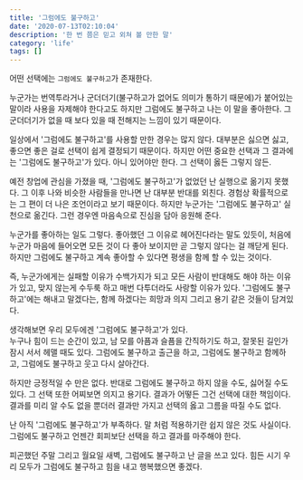 ```yaml
---
title: '그럼에도 불구하고'
date: '2020-07-13T02:10:04'
description: '한 번 쯤은 믿고 외쳐 볼 만한 말'
category: 'life'
tags: []
---
```


어떤 선택에는 `그럼에도 불구하고`가 존재한다.

누군가는 번역투라거나 군더더기(불구하고가 없어도 의미가 통하기 때문에)가 붙어있는 말이라 사용을 자제해야 한다고도 하지만 그럼에도 불구하고 나는 이 말을 좋아한다. 그 군더더기가 없을 때 보다 있을 때 전해지는 느낌이 있기 때문이다.

일상에서 '그럼에도 불구하고'를 사용할 만한 경우는 많지 않다. 대부분은 싫으면 싫고, 좋으면 좋은 걸로 선택이 쉽게 결정되기 때문이다. 하지만 어떤 중요한 선택과 그 결과에는 '그럼에도 불구하고'가 있다. 아니 있어야만 한다. 그 선택이 옳든 그렇지 않든.

예전 창업에 관심을 가졌을 때, '그럼에도 불구하고'가 없었던 난 실행으로 옮기지 못했다. 그 이후 나와 비슷한 사람들을 만나면 난 대부분 반대를 외친다. 경험상 확률적으로는 그 편이 더 나은 조언이라고 보기 때문이다. 하지만 누군가는 '그럼에도 불구하고' 실천으로 옮긴다. 그런 경우엔 마음속으로 진심을 담아 응원해 준다.

누군가를 좋아하는 일도 그렇다. 좋아했던 그 이유로 헤어진다라는 말도 있듯이, 처음에 누군가 마음에 들어오면 모든 것이 다 좋아 보이지만 곧 그렇지 않다는 걸 깨닫게 된다. 하지만 그럼에도 불구하고 계속 좋아할 수 있다면 평생을 함께 할 수 있는 것이다.

즉, 누군가에게는 실패할 이유가 수백가지가 되고 모든 사람이 반대해도 해야 하는 이유가 있고, 맞지 않는게 수두룩 하고 매번 다투더라도 사랑할 이유가 있다. '그럼에도 불구하고'에는 해내고 말겠다는, 함께 하겠다는 희망과 의지 그리고 용기 같은 것들이 담겨있다.

생각해보면 우리 모두에겐 '그럼에도 불구하고'가 있다.  
누구나 힘이 드는 순간이 있고, 남 모를 아픔과 슬픔을 간직하기도 하고, 잘못된 길인가 잠시 서서 헤맬 때도 있다.
그럼에도 불구하고 출근을 하고, 그럼에도 불구하고 함께하고, 그럼에도 불구하고 웃고 다시 살아간다.

하지만 긍정적일 수 만은 없다. 반대로 그럼에도 불구하고 하지 않을 수도, 싫어질 수도 있다. 그 선택 또한 어찌보면 의지고 용기다. 결과가 어떻든 그건 선택에 대한 책임이다. 결과를 미리 알 수도 없을 뿐더러 결과만 가지고 선택의 옳고 그름을 따질 수도 없다.

난 아직 '그럼에도 불구하고'가 부족하다. 말 처럼 적용하기란 쉽지 않은 것도 사실이다. 그럼에도 불구하고 언젠간 회피보단 선택을 하고 결과를 마주해야 한다.

피곤했던 주말 그리고 월요일 새벽, 그럼에도 불구하고 난 글을 쓰고 있다. 힘든 시기 우리 모두가 그럼에도 불구하고 힘을 내고 행복했으면 좋겠다.
